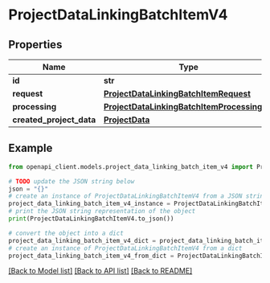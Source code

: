 # ProjectDataLinkingBatchItemV4


## Properties

Name | Type | Description | Notes
------------ | ------------- | ------------- | -------------
**id** | **str** |  | 
**request** | [**ProjectDataLinkingBatchItemRequest**](ProjectDataLinkingBatchItemRequest.md) |  | 
**processing** | [**ProjectDataLinkingBatchItemProcessingV4**](ProjectDataLinkingBatchItemProcessingV4.md) |  | 
**created_project_data** | [**ProjectData**](ProjectData.md) |  | [optional] 

## Example

```python
from openapi_client.models.project_data_linking_batch_item_v4 import ProjectDataLinkingBatchItemV4

# TODO update the JSON string below
json = "{}"
# create an instance of ProjectDataLinkingBatchItemV4 from a JSON string
project_data_linking_batch_item_v4_instance = ProjectDataLinkingBatchItemV4.from_json(json)
# print the JSON string representation of the object
print(ProjectDataLinkingBatchItemV4.to_json())

# convert the object into a dict
project_data_linking_batch_item_v4_dict = project_data_linking_batch_item_v4_instance.to_dict()
# create an instance of ProjectDataLinkingBatchItemV4 from a dict
project_data_linking_batch_item_v4_from_dict = ProjectDataLinkingBatchItemV4.from_dict(project_data_linking_batch_item_v4_dict)
```
[[Back to Model list]](../README.md#documentation-for-models) [[Back to API list]](../README.md#documentation-for-api-endpoints) [[Back to README]](../README.md)


